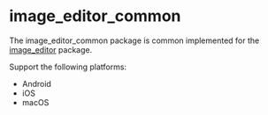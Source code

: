 # image_editor_common

The image_editor_common package is common implemented for the [image_editor][] package.

Support the following platforms:

- Android
- iOS
- macOS

[image_editor]: https://github.com/fegea-immo/flutter_image_editor
